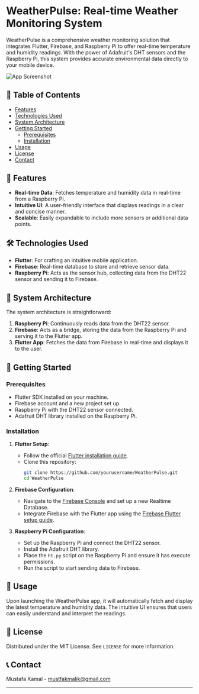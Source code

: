# WeatherPulse: Real-time Weather Monitoring System

WeatherPulse is a comprehensive weather monitoring solution that integrates Flutter, Firebase, and Raspberry Pi to offer real-time temperature and humidity readings. With the power of Adafruit's DHT sensors and the Raspberry Pi, this system provides accurate environmental data directly to your mobile device.

![App Screenshot](app-screenshot.png)

## 📌 Table of Contents

- [Features](#features)
- [Technologies Used](#technologies-used)
- [System Architecture](#system-architecture)
- [Getting Started](#getting-started)
  - [Prerequisites](#prerequisites)
  - [Installation](#installation)
- [Usage](#usage)
- [License](#license)
- [Contact](#contact)

## 🌟 Features

- **Real-time Data**: Fetches temperature and humidity data in real-time from a Raspberry Pi.
- **Intuitive UI**: A user-friendly interface that displays readings in a clear and concise manner.
- **Scalable**: Easily expandable to include more sensors or additional data points.

## 🛠 Technologies Used

- **Flutter**: For crafting an intuitive mobile application.
- **Firebase**: Real-time database to store and retrieve sensor data.
- **Raspberry Pi**: Acts as the sensor hub, collecting data from the DHT22 sensor and sending it to Firebase.

## 📐 System Architecture

The system architecture is straightforward:

1. **Raspberry Pi**: Continuously reads data from the DHT22 sensor.
2. **Firebase**: Acts as a bridge, storing the data from the Raspberry Pi and serving it to the Flutter app.
3. **Flutter App**: Fetches the data from Firebase in real-time and displays it to the user.

## 🚀 Getting Started

### Prerequisites

- Flutter SDK installed on your machine.
- Firebase account and a new project set up.
- Raspberry Pi with the DHT22 sensor connected.
- Adafruit DHT library installed on the Raspberry Pi.

### Installation

1. **Flutter Setup**:
    - Follow the official [Flutter installation guide](https://flutter.dev/docs/get-started/install).
    - Clone this repository: 
      ```bash
      git clone https://github.com/yourusername/WeatherPulse.git
      cd WeatherPulse
      ```

2. **Firebase Configuration**:
    - Navigate to the [Firebase Console](https://console.firebase.google.com/) and set up a new Realtime Database.
    - Integrate Firebase with the Flutter app using the [Firebase Flutter setup guide](https://firebase.flutter.dev/docs/overview).

3. **Raspberry Pi Configuration**:
    - Set up the Raspberry Pi and connect the DHT22 sensor.
    - Install the Adafruit DHT library.
    - Place the `ht.py` script on the Raspberry Pi and ensure it has execute permissions.
    - Run the script to start sending data to Firebase.

## 📱 Usage

Upon launching the WeatherPulse app, it will automatically fetch and display the latest temperature and humidity data. The intuitive UI ensures that users can easily understand and interpret the readings.

## 📜 License

Distributed under the MIT License. See `LICENSE` for more information.

## 📞 Contact

Mustafa Kamal - mustfakmalik@gmail.com

---
